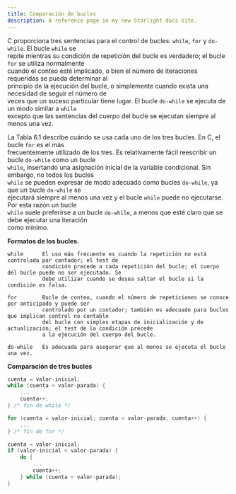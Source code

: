```yaml
---
title: Comparación de bucles
description: A reference page in my new Starlight docs site.
---
```


C proporciona tres sentencias para el control de bucles: `while`, `for` y `do-while`. El bucle `while` se  
repite mientras su condición de repetición del bucle es verdadero; el bucle `for` se utiliza normalmente  
cuando el conteo esté implicado, o bien el número de iteraciones requeridas se pueda determinar al  
principio de la ejecución del bucle, o simplemente cuando exista una necesidad de seguir el número de  
veces que un suceso particular tiene lugar. El bucle `do-while` se ejecuta de un modo similar a `while`  
excepto que las sentencias del cuerpo del bucle se ejecutan siempre al menos una vez.

La Tabla 6.1 describe cuándo se usa cada uno de los tres bucles. En C, el bucle `for` es el más  
frecuentemente utilizado de los tres. Es relativamente fácil reescribir un bucle `do-while` como un bucle  
`while`, insertando una asignación inicial de la variable condicional. Sin embargo, no todos los bucles  
`while` se pueden expresar de modo adecuado como bucles `do-while`, ya que un bucle `do-while` se  
ejecutará siempre al menos una vez y el bucle `while` puede no ejecutarse. Por esta razón un bucle  
`while` suele preferirse a un bucle `do-while`, a menos que esté claro que se debe ejecutar una iteración  
como mínimo.

**Formatos de los bucles.**

```
while      El uso más frecuente es cuando la repetición no está controlada por contador; el test de  
           condición precede a cada repetición del bucle; el cuerpo del bucle puede no ser ejecutado. Se  
           debe utilizar cuando se desea saltar el bucle si la condición es falsa.

for        Bucle de conteo, cuando el número de repeticiones se conoce por anticipado y puede ser  
           controlado por un contador; también es adecuado para bucles que implican control no contable  
           del bucle con simples etapas de inicialización y de actualización; el test de la condición precede  
           a la ejecución del cuerpo del bucle.

do-while   Es adecuada para asegurar que al menos se ejecuta el bucle una vez.
```

**Comparación de tres bucles**

```c
cuenta = valor-inicial;
while (cuenta < valor-parada) {
    ...
    cuenta++;
} /* fin de while */

for (cuenta = valor-inicial; cuenta < valor-parada; cuenta++) {
    ...
} /* fin de for */

cuenta = valor-inicial;
if (valor-inicial < valor-parada) {
    do {
        ...
        cuenta++;
    } while (cuenta < valor-parada);
}
```
